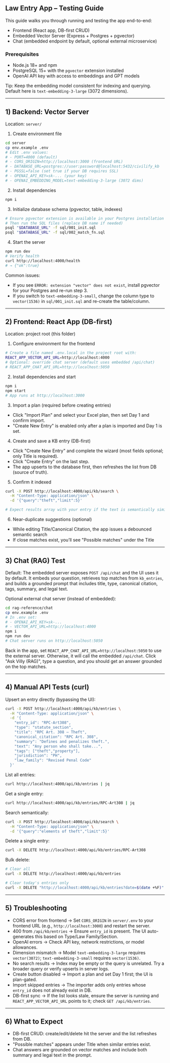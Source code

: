 ## Law Entry App – Testing Guide

This guide walks you through running and testing the app end-to-end:
- Frontend (React app, DB-first CRUD)
- Embedded Vector Server (Express + Postgres + pgvector)
- Chat (embedded endpoint by default, optional external microservice)

### Prerequisites
- Node.js 18+ and npm
- PostgreSQL 15+ with the `pgvector` extension installed
- OpenAI API key with access to embeddings and GPT models

Tip: Keep the embedding model consistent for indexing and querying. Default here is `text-embedding-3-large` (3072 dimensions).

---

## 1) Backend: Vector Server

Location: `server/`

1. Create environment file
```bash
cd server
cp env.example .env
# Edit .env values:
# - PORT=4000 (default)
# - CORS_ORIGIN=http://localhost:3000 (frontend URL)
# - DATABASE_URL=postgres://user:password@localhost:5432/civilify_kb
# - PGSSL=false (set true if your DB requires SSL)
# - OPENAI_API_KEY=sk-... (your key)
# - OPENAI_EMBEDDING_MODEL=text-embedding-3-large (3072 dims)
```

2. Install dependencies
```bash
npm i
```

3. Initialize database schema (pgvector, table, indexes)
```bash
# Ensure pgvector extension is available in your Postgres installation
# Then run the SQL files (replace DB name if needed)
psql "$DATABASE_URL" -f sql/001_init.sql
psql "$DATABASE_URL" -f sql/002_match_fn.sql
```

4. Start the server
```bash
npm run dev
# Verify health
curl http://localhost:4000/health
# → {"ok":true}
```

Common issues:
- If you see `ERROR: extension "vector" does not exist`, install pgvector for your Postgres and re-run step 3.
- If you switch to `text-embedding-3-small`, change the column type to `vector(1536)` in `sql/001_init.sql` and re-create the table/column.

---

## 2) Frontend: React App (DB-first)

Location: project root (this folder)

1. Configure environment for the frontend
```bash
# Create a file named .env.local in the project root with:
REACT_APP_VECTOR_API_URL=http://localhost:4000
# Optional: override chat server (default uses embedded /api/chat)
# REACT_APP_CHAT_API_URL=http://localhost:5050
```

2. Install dependencies and start
```bash
npm i
npm start
# App runs at http://localhost:3000
```

3. Import a plan (required before creating entries)
- Click "Import Plan" and select your Excel plan, then set Day 1 and confirm import.
- "Create New Entry" is enabled only after a plan is imported and Day 1 is set.

4. Create and save a KB entry (DB-first)
- Click "Create New Entry" and complete the wizard (most fields optional; only Title is required).
- Click "Create Entry" on the last step.
- The app upserts to the database first, then refreshes the list from DB (source of truth).

5. Confirm it indexed
```bash
curl -X POST http://localhost:4000/api/kb/search \
  -H "Content-Type: application/json" \
  -d '{"query":"theft","limit":5}'

# Expect results array with your entry if the text is semantically similar
```

6. Near-duplicate suggestions (optional)
- While editing Title/Canonical Citation, the app issues a debounced semantic search
- If close matches exist, you’ll see "Possible matches" under the Title

---

## 3) Chat (RAG) Test

Default: The embedded server exposes `POST /api/chat` and the UI uses it by default. It embeds your question, retrieves top matches from `kb_entries`, and builds a grounded prompt that includes title, type, canonical citation, tags, summary, and legal text.

Optional external chat server (instead of embedded):
```bash
cd rag-reference/chat
cp env.example .env
# In .env set:
# - OPENAI_API_KEY=sk-...
# - VECTOR_API_URL=http://localhost:4000
npm i
npm run dev
# Chat server runs on http://localhost:5050
```
Back in the app, set `REACT_APP_CHAT_API_URL=http://localhost:5050` to use the external server. Otherwise, it will call the embedded `/api/chat`.
Click "Ask Villy (RAG)", type a question, and you should get an answer grounded on the top matches.

---

## 4) Manual API Tests (curl)

Upsert an entry directly (bypassing the UI):
```bash
curl -X POST http://localhost:4000/api/kb/entries \
  -H "Content-Type: application/json" \
  -d '{
    "entry_id": "RPC-Art308",
    "type": "statute_section",
    "title": "RPC Art. 308 — Theft",
    "canonical_citation": "RPC Art. 308",
    "summary": "Defines and penalizes theft.",
    "text": "Any person who shall take...",
    "tags": ["theft","property"],
    "jurisdiction": "PH",
    "law_family": "Revised Penal Code"
  }'
```

List all entries:
```bash
curl http://localhost:4000/api/kb/entries | jq
```

Get a single entry:
```bash
curl http://localhost:4000/api/kb/entries/RPC-Art308 | jq
```

Search semantically:
```bash
curl -X POST http://localhost:4000/api/kb/search \
  -H "Content-Type: application/json" \
  -d '{"query":"elements of theft","limit":5}'
```

Delete a single entry:
```bash
curl -X DELETE http://localhost:4000/api/kb/entries/RPC-Art308
```

Bulk delete:
```bash
# Clear all
curl -X DELETE http://localhost:4000/api/kb/entries

# Clear today's entries only
curl -X DELETE "http://localhost:4000/api/kb/entries?date=$(date +%F)"
```

---

## 5) Troubleshooting

- CORS error from frontend → Set `CORS_ORIGIN` in `server/.env` to your frontend URL (e.g., `http://localhost:3000`) and restart the server.
- 400 from `/api/kb/entries` → Ensure `entry_id` is present. The UI auto-generates this based on Type/Law Family/Section.
- OpenAI errors → Check API key, network restrictions, or model allowances.
- Dimension mismatch → Model `text-embedding-3-large` requires `vector(3072)`; `text-embedding-3-small` requires `vector(1536)`.
- No search results → Index may be empty or the query is unrelated. Try a broader query or verify upserts in server logs.
- Create button disabled → Import a plan and set Day 1 first; the UI is plan-gated.
- Import skipped entries → The importer adds only entries whose `entry_id` does not already exist in DB.
- DB-first sync → If the list looks stale, ensure the server is running and `REACT_APP_VECTOR_API_URL` points to it; check `GET /api/kb/entries`.

---

## 6) What to Expect
- DB-first CRUD: create/edit/delete hit the server and the list refreshes from DB.
- "Possible matches" appears under Title when similar entries exist.
- Chat answers are grounded on vector matches and include both summary and legal text in the prompt.



